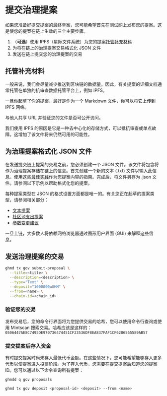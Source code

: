 # 提交治理提案

如果您准备好提交提案的最终草案，您可能希望首先在测试网上发布您的提案。这是使您的提案在链上生效的三个主要步骤。

1. （**可选**）使用 IPFS（星际文件系统）为您的提案[托管补充材料](https://hub.cosmos.network/main/governance/submitting.html#hosting-supplementary-materials)
2. 为将在链上的治理提案交易格式化 JSON 文件
3. 发送在链上提交您的治理提案的交易



## 托管补充材料

一般来说，我们会尽量减少推送到区块链的数据量。因此，有关提案的详细文档通常托管在单独的抗审查数据托管平台上，例如 IPFS。

一旦你起草了你的提案，最好是作为一个 Markdown 文件，你可以将它上传到 IPFS 网络。

与他人共享 URL 并验证您的文件是否可公开访问。

我们使用 IPFS 的原因是它是一种去中心化的存储方式，可以抵抗审查或单点故障。这增加了该文件将来仍然可用的可能性。

## 为治理提案格式化 JSON 文件

在发送提交链上提案的交易之前，您必须创建一个 JSON 文件。该文件将包含将作为治理提案存储在链上的信息。首先创建一个新的文本 (.txt) 文件以输入此信息。使用[这些最佳实践](https://hub.cosmos.network/main/governance/best-practices.html)作为您提案内容的指南。完成后，将文件另存为 .json 文件。请参阅以下示例以帮助格式化您的提案。

每种提案类型在 JSON 的格式设置方面都是唯一的。有关您正在起草的提案类型，请参阅相关部分：

- [文本提案](https://hub.cosmos.network/main/governance/formatting.html)
- [社区池支出提案](https://hub.cosmos.network/main/governance/formatting.html)
- [参数变更建议](https://hub.cosmos.network/main/governance/formatting.html)

一旦上链，大多数人将依赖网络浏览器通过图形用户界面 (GUI) 来解释这些信息。



## 发送治理提案的交易

```bash
ghmd tx gov submit-proposal \
  --title=<title> \
  --description=<description> \
  --type="Text" \
  --deposit="1000000uGHM" \
  --from=<name> \
  --chain-id=<chain_id>
```

### 验证您的交易

发布交易后，您的命令行界面将为您提供交易的哈希，您可以使用命令行查询或使用 Mintscan 搜索交易。哈希应该是这样的：`0506447AE8C7495DE970736474451CF23536DF8EA837FAF1CF6286565589AB57`



### 提交提案后存入资金

有时提交提案时尚未存入最低代币金额。在这些情况下，您可能希望能够存入更多代币以使提案进入投票阶段。为了存入代币，您需要在提交提案后知道您的提案 ID。您可以通过以下命令查询所有提案：

```bash
ghmdd q gov proposals
```

```bash
ghmd tx gov deposit <proposal-id> <deposit> --from <name>
```


